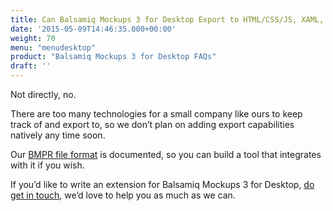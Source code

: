 ```yaml
---
title: Can Balsamiq Mockups 3 for Desktop Export to HTML/CSS/JS, XAML, Ruby, Etc.?
date: '2015-05-09T14:46:35.000+00:00'
weight: 70
menu: "menudesktop"
product: "Balsamiq Mockups 3 for Desktop FAQs"
draft: ''
---
```

Not directly, no.

There are too many technologies for a small company like ours to keep track of and export to, so we don’t plan on adding export capabilities natively any time soon.

Our [BMPR file format](/resources/bmpr-format/) is documented, so you can build a tool that integrates with it if you wish.

If you’d like to write an extension for Balsamiq Mockups 3 for Desktop, [do get in touch](mailto:peldi@balsamiq.com), we’d love to help you as much as we can.
